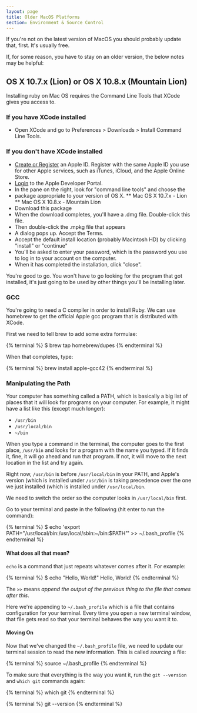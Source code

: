 ```yaml
---
layout: page
title: Older MacOS Platforms
section: Environment & Source Control
---
```


If you're not on the latest version of MacOS you should probably update that, first. It's usually free.

If, for some reason, you have to stay on an older version, the below notes may be helpful:

## OS X 10.7.x (Lion) or OS X 10.8.x (Mountain Lion)

Installing ruby on Mac OS requires the Command Line Tools that XCode gives you
access to.

### If you have XCode installed

* Open XCode and go to Preferences > Downloads > Install Command Line Tools.

### If you don't have XCode installed

* [Create or Register](https://developer.apple.com/programs/register/) an Apple ID.
  Register with the same Apple ID you use for other Apple services, such as
  iTunes, iCloud, and the Apple Online Store.
* [Login](http://developer.apple.com/downloads/index.action) to the Apple
  Developer Portal.
* In the pane on the right, look for "command line tools" and choose the
* package appropriate to your version of OS X.
  ** Mac OS X 10.7.x - Lion
  ** Mac OS X 10.8.x - Mountain Lion
* Download this package
* When the download completes, you'll have a .dmg file. Double-click this
  file.
* Then double-click the .mpkg file that appears
* A dialog pops up. Accept the Terms.
* Accept the default install location (probably Macintosh HD) by clicking
  "install" or "continue"
* You'll be asked to enter your password, which is the password you use to log
  in to your account on the computer.
* When it has completed the installation, click "close".

You're good to go. You won't have to go looking for the program that got
installed, it's just going to be used by other things you'll be installing
later.

### GCC

You're going to need a C compiler in order to install Ruby. We can use
homebrew to get the official Apple gcc program that is distributed with XCode.

First we need to tell brew to add some extra formulae:

{% terminal %}
$ brew tap homebrew/dupes
{% endterminal %}

When that completes, type:

{% terminal %}
brew install apple-gcc42
{% endterminal %}

### Manipulating the Path

Your computer has something called a PATH, which is basically a big list of
places that it will look for programs on your computer. For example, it might
have a list like this (except much longer):

* `/usr/bin`
* `/usr/local/bin`
* `~/bin`

When you type a command in the terminal, the computer goes to the first place,
`/usr/bin` and looks for a program with the name you typed. If it finds it,
fine, it will go ahead and run that program. If not, it will move to the next
location in the list and try again.

Right now, `/usr/bin` is before `/usr/local/bin` in your PATH, and Apple's
version (which is installed under `/usr/bin` is taking precedence over the one
we just installed (which is installed under `/usr/local/bin`.

We need to switch the order so the computer looks in `/usr/local/bin` first.

Go to your terminal and paste in the following (hit enter to run the command):

{% terminal %}
$ echo 'export PATH="/usr/local/bin:/usr/local/sbin:~/bin:$PATH"' >> ~/.bash_profile
{% endterminal %}

#### What does all that mean?

`echo` is a command that just repeats whatever comes after it. For example:

{% terminal %}
$ echo "Hello, World!"
Hello, World!
{% endterminal %}

The `>>` means _append the output of the previous thing to the file that comes
after this_.

Here we're appending to `~/.bash_profile` which is a file that contains
configuration for your terminal. Every time you open a new terminal window,
that file gets read so that your terminal behaves the way you want it to.

#### Moving On

Now that we've changed the `~/.bash_profile` file, we need to update our
terminal session to read the new information. This is called _sourcing_ a
file:

{% terminal %}
source ~/.bash_profile
{% endterminal %}

To make sure that everything is the way you want it, run the `git --version`
and `which git` commands again:

{% terminal %}
which git
{% endterminal %}

{% terminal %}
git --version
{% endterminal %}
